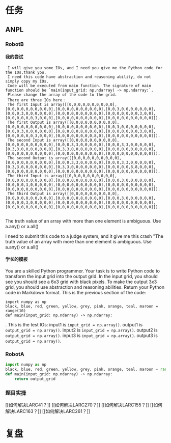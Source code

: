 # 任务

## ANPL

### RobotB
#### 我的尝试
```
 I will give you some IOs, and I need you give me the Python code for the IOs,thank you.
 I need this code have abstraction and reasoning ability, do not simply copy my IOs.
 Code will be executed from main function. The signature of main function should be `main(input_grid: np.ndarray) -> np.ndarray:`.
 Please change the array of the code to the grid.
 There are three IOs here：
 The first Input is array([[0,0,0,0,0,0,0,0,0,0],[0,0,0,0,0,0,0,0,0,0],[0,0,0,0,0,0,0,0,0,0],[0,0,3,0,0,0,0,0,0,0],[0,0,0,3,0,0,0,0,0,0],[0,0,0,0,0,0,0,0,0,0],[0,0,0,0,0,0,0,3,0,0],[0,0,0,0,0,0,3,0,0,0],[0,0,0,0,0,0,0,0,0,0],[0,0,0,0,0,0,0,0,0,0]]).
 The first Output is array([[0,0,0,0,0,0,0,0,0,0],[0,0,0,0,0,0,0,0,0,0],[0,0,0,0,8,0,0,0,0,0],[0,0,3,0,0,0,0,0,0,0],[0,0,0,3,0,0,0,0,0,0],[0,8,0,0,0,8,0,0,0,0],[0,0,0,0,0,0,0,3,0,0],[0,0,0,0,0,0,3,0,0,0],[0,0,0,0,0,0,0,0,8,0],[0,0,0,0,0,0,0,0,0,0]]).
 The second Input is array([[0,0,0,0,0,0,0,0,0,0],[0,0,0,0,0,0,0,0,0,0],[0,0,0,3,3,0,0,0,0,0],[0,0,0,3,3,0,0,0,0,0],[0,3,3,0,0,0,0,0,0,0],[0,3,3,0,0,0,0,0,0,0],[0,0,0,0,0,0,0,0,0,0],[0,0,0,0,0,0,0,0,0,0],[0,0,0,0,0,0,0,0,0,0],[0,0,0,0,0,0,0,0,0,0]]).
 The second Output is array([[0,0,0,0,0,0,0,0,0,0],[8,0,0,0,0,0,0,0,0,0],[8,0,0,3,3,0,0,0,0,0],[0,0,0,3,3,0,0,0,0,0],[0,3,3,0,0,0,0,0,0,0],[0,3,3,0,0,0,0,0,0,0],[0,0,0,0,0,8,8,0,0,0],[0,0,0,0,0,8,8,0,0,0],[0,0,0,0,0,0,0,0,0,0],[0,0,0,0,0,0,0,0,0,0]]).
 The third Input is array([[0,0,0,0,0,0,0,0,0,0],[0,0,0,0,0,0,0,0,0,0],[0,0,0,0,0,0,0,0,0,0],[0,0,0,3,0,0,0,0,0,0],[0,0,0,0,3,0,0,0,0,0],[0,0,0,0,0,0,0,0,0,0],[0,0,0,0,0,0,0,0,0,0],[0,0,0,0,0,0,0,0,0,0],[0,0,0,0,0,0,0,0,0,0],[0,0,0,0,0,0,0,0,0,0]]).
 The third Output is array([[0,0,0,0,0,0,0,0,0,0],[0,0,0,0,0,0,0,0,0,0],[0,0,0,0,0,8,0,0,0,0],[0,0,0,3,0,0,0,0,0,0],[0,0,0,0,3,0,0,0,0,0],[0,0,8,0,0,0,0,0,0,0],[0,0,0,0,0,0,0,0,0,0],[0,0,0,0,0,0,0,0,0,0],[0,0,0,0,0,0,0,0,0,0],[0,0,0,0,0,0,0,0,0,0]]).
 
 ```

The truth value of an array with more than one element is ambiguous. Use a.any() or a.all()

I need to submit this code to a judge system, and it give me this crash "The truth value of an array with more than one element is ambiguous. Use a.any() or a.all()

#### 学长的模板

You are a skilled Python programmer. Your task is to write Python code to transform the input grid into the output grid. In the input grid, you should see you should see a 6x3 grid with black pixels. To make the output 3x3 grid, you should use abstraction and reasoning abilities. Return your Python code in Markdown format.
This is the previous section of the code:
```
import numpy as np
black, blue, red, green, yellow, grey, pink, orange, teal, maroon = range(10)
def main(input_grid: np.ndarray) -> np.ndarray:

```
.
This is the test IOs:
input1 is `input_grid = np.array()`.
output1 is `output_grid = np.array()`.
input2 is `input_grid = np.array()`.
output2 is `output_grid = np.array()`.
input3 is `input_grid = np.array()`.
output3 is `output_grid = np.array()`.



### RobotA
```python
import numpy as np
black, blue, red, green, yellow, grey, pink, orange, teal, maroon = range(10)
def main(input_grid: np.ndarray) -> np.ndarray:
    return output_grid

```

### 题目实操
[[如何解决LARC41？]]
[[如何解决LARC270？]]
[[如何解决LARC155？]]
[[如何解决LARC163？]]
[[如何解决LARC261？]]
# 复盘

